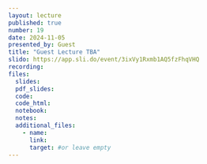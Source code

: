 ```yaml
---
layout: lecture
published: true
number: 19
date: 2024-11-05
presented_by: Guest
title: "Guest Lecture TBA"
slido: https://app.sli.do/event/3ixVy1Rxmb1AQ5fzFhqVHQ
recording:
files:
  slides:
  pdf_slides:
  code:
  code_html:
  notebook:
  notes:
  additional_files:
    - name:
      link:
      target: #or leave empty
---
```

